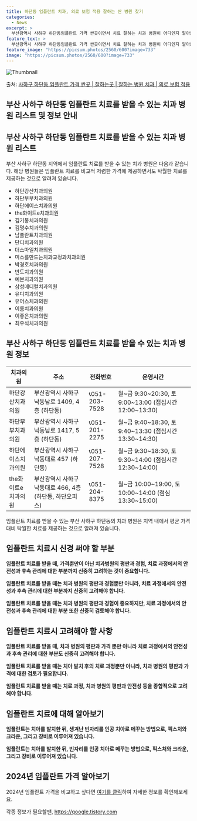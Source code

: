 ```yaml
---
title: 하단동 임플란트 치과, 의료 보험 적용 잘하는 싼 병원 찾기
categories:
  - News
excerpt: >
  부산광역시 사하구 하단동임플란트 가격 싼곳이면서 치료 잘하는 치과 병원이 어디인지 알아보도록 하겠습니다. 부산광역시 사하구 하단동에 위치한 하단강산치과의원 하단부부치과의원 하단에이스치과의원 the화이트e치과의원 김기봉치과의원 김명수치과의원 남플란트치과의원 단디치과의원 더스마일치과의원 미소를만드는치과교정과치과의원 박경호치과의원 반도치과의원 예본치과의원 삼성메디컬치과의원 유디치과의원 유어스치과의원 이룸치과의원 이좋은치과의원 최우석치과의원 순서대로 안내 드리며, 임플란트 치료시 신경써야 할 부분 또한 같이 공유 드리겠습니다.2024년 임플란트 가격 살펴보기 👈 클릭임플란트 평균 가격하단강산치과의원표 내에 있는 전화 번호를 클릭 하시면 하단강산치과의원로 바로 전화 연결 됩니다.분류주소전화번호치과..
feature_text: >
  부산광역시 사하구 하단동임플란트 가격 싼곳이면서 치료 잘하는 치과 병원이 어디인지 알아보도록 하겠습니다. 부산광역시 사하구 하단동에 위치한 하단강산치과의원 하단부부치과의원 하단에이스치과의원 the화이트e치과의원 김기봉치과의원 김명수치과의원 남플란트치과의원 단디치과의원 더스마일치과의원 미소를만드는치과교정과치과의원 박경호치과의원 반도치과의원 예본치과의원 삼성메디컬치과의원 유디치과의원 유어스치과의원 이룸치과의원 이좋은치과의원 최우석치과의원 순서대로 안내 드리며, 임플란트 치료시 신경써야 할 부분 또한 같이 공유 드리겠습니다.2024년 임플란트 가격 살펴보기 👈 클릭임플란트 평균 가격하단강산치과의원표 내에 있는 전화 번호를 클릭 하시면 하단강산치과의원로 바로 전화 연결 됩니다.분류주소전화번호치과..
feature_image: "https://picsum.photos/2560/600?image=733"
image: "https://picsum.photos/2560/600?image=733"
---
```


![Thumbnail](https://img1.daumcdn.net/thumb/R800x0/?scode=mtistory2&fname=https%3A%2F%2Fblog.kakaocdn.net%2Fdn%2FdnigBd%2FbtsG0GkKYi7%2FHe8UpE6W4IIeg9nJIGkK20%2Fimg.webp)

<p>출처: <a href="https://qoogle.tistory.com/6603" rel="dofollow">사하구 하단동 임플란트 가격 싼곳 | 잘하는곳 | 잘하는 병원 치과 | 의료 보험 적용</a> </p>

## 부산 사하구 하단동 임플란트 치료를 받을 수 있는 치과 병원 리스트 및 정보 안내



## 부산 사하구 하단동 임플란트 치료를 받을 수 있는 치과 병원 리스트

부산 사하구 하단동 지역에서 임플란트 치료를 받을 수 있는 치과 병원은 다음과 같습니다. 해당 병원들은 임플란트 치료를 비교적 저렴한 가격에
제공하면서도 탁월한 치료를 제공하는 것으로 알려져 있습니다.

  * 하단강산치과의원
  * 하단부부치과의원
  * 하단에이스치과의원
  * the화이트e치과의원
  * 김기봉치과의원
  * 김명수치과의원
  * 남플란트치과의원
  * 단디치과의원
  * 더스마일치과의원
  * 미소를만드는치과교정과치과의원
  * 박경호치과의원
  * 반도치과의원
  * 예본치과의원
  * 삼성메디컬치과의원
  * 유디치과의원
  * 유어스치과의원
  * 이룸치과의원
  * 이좋은치과의원
  * 최우석치과의원



## 부산 사하구 하단동 임플란트 치료를 받을 수 있는 치과 병원 정보

**치과의원** | **주소** | **전화번호** | **운영시간**  
---|---|---|---  
하단강산치과의원 | 부산광역시 사하구 낙동남로 1409, 4층 (하단동) | 📞051-203-7528 | 월~금 9:30~20:30, 토 9:00~13:00 (점심시간 12:00~13:30)  
하단부부치과의원 | 부산광역시 사하구 낙동남로 1417, 5층 (하단동) | 📞051-201-2275 | 월~금 9:40~18:30, 토 9:40~13:30 (점심시간 13:30~14:30)  
하단에이스치과의원 | 부산광역시 사하구 낙동대로 457 (하단동) | 📞051-207-7528 | 월~금 9:30~18:30, 토 9:30~14:00 (점심시간 12:30~14:00)  
the화이트e치과의원 | 부산광역시 사하구 낙동대로 466, 4층 (하단동, 하단오피스) | 📞051-204-8375 | 월~금 10:00~19:00, 토 10:00~14:00 (점심 13:30~15:00)  
  
임플란트 치료를 받을 수 있는 부산 사하구 하단동의 치과 병원은 지역 내에서 평균 가격 대비 탁월한 치료를 제공하는 것으로 알려져 있습니다.

## 임플란트 치료시 신경 써야 할 부분

**임플란트 치료를 받을 때, 가격뿐만이 아닌 치과병원의 평판과 경험, 치료 과정에서의 안전성과 후속 관리에 대한 부분까지 신중히 고려하는
것이 중요합니다.**

**임플란트 치료를 받을 때는 치과 병원의 평판과 경험뿐만 아니라, 치료 과정에서의 안전성과 후속 관리에 대한 부분까지 신중히 고려해야
합니다.**

**임플란트 치료를 받을 때는 치과 병원의 평판과 경험이 중요하지만, 치료 과정에서의 안전성과 후속 관리에 대한 부분 또한 신중히 검토해야
합니다.**

## 임플란트 치료시 고려해야 할 사항

**임플란트 치료를 받을 때, 치과 병원의 평판과 가격 뿐만 아니라 치료 과정에서의 안전성과 후속 관리에 대한 부분도 신중히 고려해야
합니다.**

**임플란트 치료를 받을 때는 치아 발치 후의 치료 과정뿐만 아니라, 치과 병원의 평판과 가격에 대한 검토가 필요합니다.**

**임플란트 치료를 받을 때는 치료 과정, 치과 병원의 평판과 안전성 등을 종합적으로 고려해야 합니다.**

## 임플란트 치료에 대해 알아보기

**임플란트는 치아를 발치한 뒤, 생겨난 빈자리를 인공 치아로 메꾸는 방법으로, 픽스처와 크라운, 그리고 장비로 이루어져 있습니다.**

**임플란트는 치아를 발치한 뒤, 빈자리를 인공 치아로 메꾸는 방법으로, 픽스처와 크라운, 그리고 장비로 이루어져 있습니다.**

## 2024년 임플란트 가격 알아보기

2024년 임플란트 가격을 비교하고 싶다면 [여기를 클릭](https://example_link)하여 자세한 정보를 확인해보세요.



 

각종 정보가 필요할땐, <a href="https://qoogle.tistory.com" rel="dofollow">https://qoogle.tistory.com</a>


